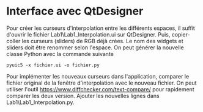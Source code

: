 
# Interface avec QtDesigner

Pour créer les curseurs d'interpolation entre les différents espaces, il suffit d'ouvrir le fichier Lab1\Lab1_Interpolation.ui sur QtDesigner. Puis, copier-coller les curseurs (sliders) de RGB déjà crées. Le nom des widgets et sliders doit être renommer selon l'espace. On peut générer la nouvelle classe Python avec la commande suivante

```
pyuic5 -x fichier.ui -o fichier.py
```

Pour implémenter les nouveaux curseurs dans l'application, comparer le fichier original de la fenêtre d'interpolation avec le nouveau fichier. On peut utiliser l'outil https://www.diffchecker.com/text-compare/ pour rapidement comparer les deux version. Ajouter les nouvelles lignes dans Lab1\Lab1_Interpolation.py.

